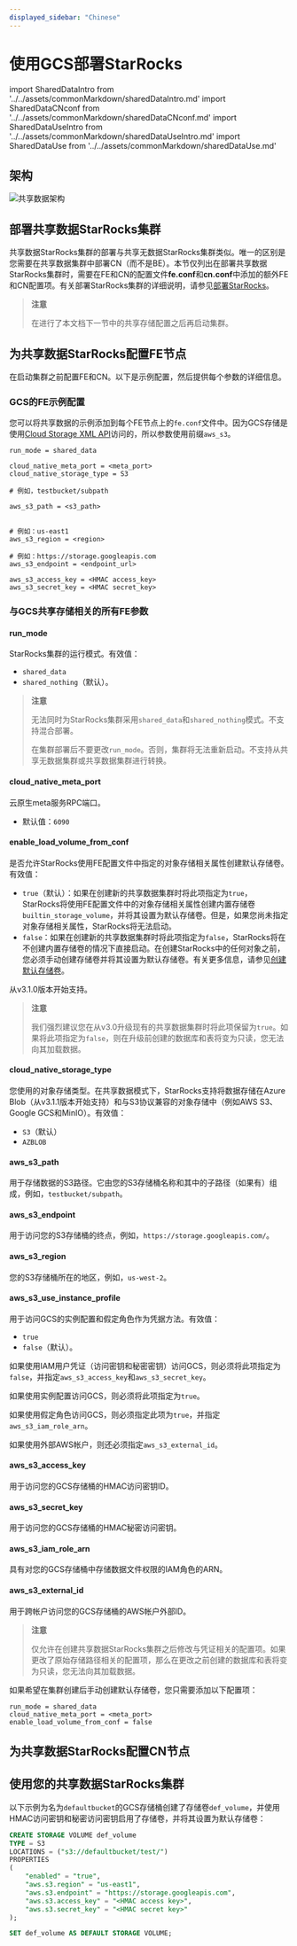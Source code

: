 ```yaml
---
displayed_sidebar: "Chinese"
---
```


# 使用GCS部署StarRocks

import SharedDataIntro from '../../assets/commonMarkdown/sharedDataIntro.md'
import SharedDataCNconf from '../../assets/commonMarkdown/sharedDataCNconf.md'
import SharedDataUseIntro from '../../assets/commonMarkdown/sharedDataUseIntro.md'
import SharedDataUse from '../../assets/commonMarkdown/sharedDataUse.md'

<SharedDataIntro />

## 架构

![共享数据架构](../../assets/share_data_arch.png)

## 部署共享数据StarRocks集群

共享数据StarRocks集群的部署与共享无数据StarRocks集群类似。唯一的区别是您需要在共享数据集群中部署CN（而不是BE）。本节仅列出在部署共享数据StarRocks集群时，需要在FE和CN的配置文件**fe.conf**和**cn.conf**中添加的额外FE和CN配置项。有关部署StarRocks集群的详细说明，请参见[部署StarRocks](../../deployment/deploy_manually.md)。

> **注意**
>
> 在进行了本文档下一节中的共享存储配置之后再启动集群。

## 为共享数据StarRocks配置FE节点

在启动集群之前配置FE和CN。以下是示例配置，然后提供每个参数的详细信息。

### GCS的FE示例配置

您可以将共享数据的示例添加到每个FE节点上的`fe.conf`文件中。因为GCS存储是使用[Cloud Storage XML API](https://cloud.google.com/storage/docs/xml-api/overview)访问的，所以参数使用前缀`aws_s3`。

  ```Properties
  run_mode = shared_data

  cloud_native_meta_port = <meta_port>
  cloud_native_storage_type = S3

  # 例如，testbucket/subpath

  aws_s3_path = <s3_path>


  # 例如：us-east1
  aws_s3_region = <region>

  # 例如：https://storage.googleapis.com
  aws_s3_endpoint = <endpoint_url>

  aws_s3_access_key = <HMAC access_key>
  aws_s3_secret_key = <HMAC secret_key>
  ```

### 与GCS共享存储相关的所有FE参数

#### run_mode

StarRocks集群的运行模式。有效值：

- `shared_data` 
- `shared_nothing`（默认）。

> **注意**
>
> 无法同时为StarRocks集群采用`shared_data`和`shared_nothing`模式。不支持混合部署。
>
> 在集群部署后不要更改`run_mode`。否则，集群将无法重新启动。不支持从共享无数据集群或共享数据集群进行转换。

#### cloud_native_meta_port

云原生meta服务RPC端口。

- 默认值：`6090`

#### enable_load_volume_from_conf

是否允许StarRocks使用FE配置文件中指定的对象存储相关属性创建默认存储卷。有效值：

- `true`（默认）：如果在创建新的共享数据集群时将此项指定为`true`，StarRocks将使用FE配置文件中的对象存储相关属性创建内置存储卷`builtin_storage_volume`，并将其设置为默认存储卷。但是，如果您尚未指定对象存储相关属性，StarRocks将无法启动。
- `false`：如果在创建新的共享数据集群时将此项指定为`false`，StarRocks将在不创建内置存储卷的情况下直接启动。在创建StarRocks中的任何对象之前，您必须手动创建存储卷并将其设置为默认存储卷。有关更多信息，请参见[创建默认存储卷](#create-default-storage-volume)。

从v3.1.0版本开始支持。

> **注意**
>
> 我们强烈建议您在从v3.0升级现有的共享数据集群时将此项保留为`true`。如果将此项指定为`false`，则在升级前创建的数据库和表将变为只读，您无法向其加载数据。

#### cloud_native_storage_type

您使用的对象存储类型。在共享数据模式下，StarRocks支持将数据存储在Azure Blob（从v3.1.1版本开始支持）和与S3协议兼容的对象存储中（例如AWS S3、Google GCS和MinIO）。有效值：

- `S3`（默认）
- `AZBLOB`

#### aws_s3_path

用于存储数据的S3路径。它由您的S3存储桶名称和其中的子路径（如果有）组成，例如，`testbucket/subpath`。

#### aws_s3_endpoint

用于访问您的S3存储桶的终点，例如，`https://storage.googleapis.com/`。

#### aws_s3_region

您的S3存储桶所在的地区，例如，`us-west-2`。

#### aws_s3_use_instance_profile

用于访问GCS的实例配置和假定角色作为凭据方法。有效值：

- `true`
- `false`（默认）。

如果使用IAM用户凭证（访问密钥和秘密密钥）访问GCS，则必须将此项指定为`false`，并指定`aws_s3_access_key`和`aws_s3_secret_key`。

如果使用实例配置访问GCS，则必须将此项指定为`true`。

如果使用假定角色访问GCS，则必须指定此项为`true`，并指定`aws_s3_iam_role_arn`。

如果使用外部AWS帐户，则还必须指定`aws_s3_external_id`。

#### aws_s3_access_key

用于访问您的GCS存储桶的HMAC访问密钥ID。

#### aws_s3_secret_key

用于访问您的GCS存储桶的HMAC秘密访问密钥。

#### aws_s3_iam_role_arn

具有对您的GCS存储桶中存储数据文件权限的IAM角色的ARN。

#### aws_s3_external_id

用于跨帐户访问您的GCS存储桶的AWS帐户外部ID。

> **注意**
>
> 仅允许在创建共享数据StarRocks集群之后修改与凭证相关的配置项。如果更改了原始存储路径相关的配置项，那么在更改之前创建的数据库和表将变为只读，您无法向其加载数据。

如果希望在集群创建后手动创建默认存储卷，您只需要添加以下配置项：

```Properties
run_mode = shared_data
cloud_native_meta_port = <meta_port>
enable_load_volume_from_conf = false
```

## 为共享数据StarRocks配置CN节点
<SharedDataCNconf />

## 使用您的共享数据StarRocks集群

<SharedDataUseIntro />

以下示例为名为`defaultbucket`的GCS存储桶创建了存储卷`def_volume`，并使用HMAC访问密钥和秘密访问密钥启用了存储卷，并将其设置为默认存储卷：

```SQL
CREATE STORAGE VOLUME def_volume
TYPE = S3
LOCATIONS = ("s3://defaultbucket/test/")
PROPERTIES
(
    "enabled" = "true",
    "aws.s3.region" = "us-east1",
    "aws.s3.endpoint" = "https://storage.googleapis.com",
    "aws.s3.access_key" = "<HMAC access key>",
    "aws.s3.secret_key" = "<HMAC secret key>"
);

SET def_volume AS DEFAULT STORAGE VOLUME;
```

<SharedDataUse />